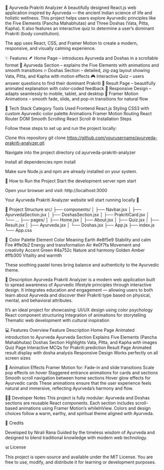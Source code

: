 🌿 Ayurveda Prakriti Analyzer
A beautifully designed React.js web application inspired by Ayurveda — the ancient Indian science of life and holistic wellness.
This project helps users explore Ayurvedic principles like the Five Elements (Pancha Mahabhutas) and Three Doshas (Vata, Pitta, Kapha).
It also features an interactive quiz to determine a user’s dominant Prakriti (body constitution).

The app uses React, CSS, and Framer Motion to create a modern, responsive, and visually calming experience.

✨ Features
🪶 Home Page – introduces Ayurveda and Doshas in a scrollable format
🌿 Ayurveda Section – explains the Five Elements with animations and smooth transitions
🔥 Doshas Section – detailed, zig-zag layout showing Vata, Pitta, and Kapha with motion effects
🎮 Interactive Quiz – users answer questions to find their dominant Prakriti
🧘 Result Page – beautifully animated explanation with color-coded feedback
📱 Responsive Design – adapts seamlessly to mobile, tablet, and desktop
💫 Framer Motion Animations – smooth fade, slide, and pop-in transitions for natural flow

🧩 Tech Stack
Category	Tools Used
Frontend	React.js
Styling	CSS3 with custom Ayurvedic color palette
Animations	Framer Motion
Routing	React Router DOM
Smooth Scrolling	React Scroll
⚙️ Installation Steps

Follow these steps to set up and run the project locally:

Clone this repository
git clone https://github.com/yourusername/ayurveda-prakriti-analyzer.git

Navigate into the project directory
cd ayurveda-prakriti-analyzer

Install all dependencies
npm install

Make sure Node.js and npm are already installed on your system.

🚀 How to Run the Project
Start the development server
npm start

Open your browser and visit:
http://localhost:3000

Your Ayurveda Prakriti Analyzer website will start running locally 🎉

🧘 Project Structure
src/
├── components/
│   ├── Navbar.jsx
│   ├── AyurvedaSection.jsx
│   ├── DoshasSection.jsx
│   ├── PrakritiCard.jsx
│   └── ...
├── pages/
│   ├── Home.jsx
│   ├── About.jsx
│   ├── Quiz.jsx
│   ├── Result.jsx
│   ├── Ayurveda.jsx
│   └── Doshas.jsx
├── App.js
├── index.js
└── App.css

🎨 Color Palette
Element	Color	Meaning
Earth	#e8f5e9	Stability and calm
Fire	#ffe0b2	Energy and transformation
Air	#e0f7fa	Movement and creativity
Accent Green	#4a752c	Nature and harmony
Golden Amber	#ffb300	Vitality and warmth

These soothing pastel tones bring balance and authenticity to the Ayurvedic theme.

📜 Description
Ayurveda Prakriti Analyzer is a modern web application built to spread awareness of Ayurvedic lifestyle principles through interactive design.
It integrates education and engagement — allowing users to both learn about Ayurveda and discover their Prakriti type based on physical, mental, and behavioral attributes.

It’s an ideal project for showcasing:
UI/UX design using color psychology
React component structuring
Integration of animations for storytelling
Thematic web development with cultural inspiration

💻 Features Overview
Feature	Description
Home Page	Animated introduction to Ayurveda
Ayurveda Section	Explains Five Elements (Pancha Mahabhutas)
Doshas Section	Highlights Vata, Pitta, and Kapha with images
Quiz Page	Interactive MCQs for Prakriti prediction
Result Page	Animated result display with dosha analysis
Responsive Design	Works perfectly on all screen sizes

🌸 Animation Effects
Framer Motion for:
Fade-in and slide transitions
Scale pop effects on hover
Staggered entrance animations for cards and sections
Smooth scroll navigation between home sections
Hover glow effects for Ayurvedic cards
These animations ensure that the user experience feels natural and immersive, reflecting Ayurveda’s harmony and flow.

👩‍💻 Developer Notes
This project is fully modular: Ayurveda and Doshas sections are reusable React components.
Each section includes scroll-based animations using Framer Motion’s whileInView.
Colors and design choices follow a warm, earthy, and spiritual theme aligned with Ayurveda.

📄 Credits

Developed by Nirali Rana
Guided by the timeless wisdom of Ayurveda and designed to blend traditional knowledge with modern web technology.

🕉️ License

This project is open-source and available under the MIT License.
You are free to use, modify, and distribute it for learning or development purposes.
